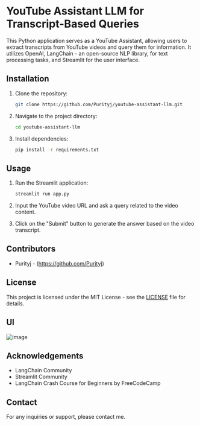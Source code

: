 # YouTube Assistant LLM for Transcript-Based Queries

This Python application serves as a YouTube Assistant, allowing users to extract transcripts from YouTube videos and query them for information. It utilizes OpenAI, LangChain - an open-source NLP library, for text processing tasks, and Streamlit for the user interface.

## Installation
1. Clone the repository:
    ```bash
    git clone https://github.com/Purityj/youtube-assistant-llm.git
    ```

2. Navigate to the project directory:
    ```bash
    cd youtube-assistant-llm
    ```

3. Install dependencies:
    ```bash
    pip install -r requirements.txt
    ```

## Usage
1. Run the Streamlit application:
    ```bash
    streamlit run app.py
    ```

2. Input the YouTube video URL and ask a query related to the video content.
   
3. Click on the "Submit" button to generate the answer based on the video transcript.

## Contributors
- Purityj - (https://github.com/Purityj)

## License
This project is licensed under the MIT License - see the [LICENSE](LICENSE) file for details.

## UI 
![image](https://github.com/Purityj/youtube-assistant-llm/assets/74033379/a9c5e283-df2e-43e9-91a1-9456ff76a253)


## Acknowledgements
- LangChain Community
- Streamlit Community
- LangChain Crash Course for Beginners by FreeCodeCamp

## Contact
For any inquiries or support, please contact me.
